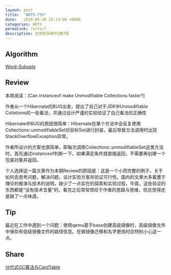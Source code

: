 ```yaml
---
layout: post
title:  "ARTS-7th"
date:   2019-05-20 22:13:00 +0800
categories: ARTS
permalink: /arts/7
description: 左耳听风ARTS第7周
---
```


## Algorithm

[Word-Subsets](../../leetcode/958)

## Review

本周阅读：[Can instanceof make Unmodifiable Collections faster?]

作者从一个Hibernate的BUG出发，提出了自己对于JDK中Unmodifiable Colletions的一些看法，并通过设计严谨的实验验证了自己看法的正确性

Hibernate中BUG的原因很简单：Hibernate在某个方法中会反复使用Collections::unmodifiableSet对目标Set进行封装，最后导致方法调用时出现StackOverflowException异常。

作者所设计的方案也很简单，即每次调用Collections::unmodifiableSet这类方法时，首先通过instanceof判断一下，如果满足条件就直接返回，不需要再创建一个包装对象并返回。

个人选择这一篇文章作为本期Review的原因是：这是一个小而完整的例子，关于如何去思考问题，解决问题，设计实验方案并验证可行性。国内的文章大多着墨于理论的推演与技术的说明，缺少了一点实在的探索和实验过程，毕竟，这些验证的东西都是"没有技术含量"的，看完之后常常惊叹于作者的思路与思维，但总觉得还是缺了一点味道。

## Tip

最近在工作中遇到一个问题：使用qemu基于base创建高级镜像时，高级镜像文件中保存有低级镜像文件的路径信息。在做镜像迁移和名字更改时应特别小心这一点。


## Share

[分代式GC算法与CardTable](../../jvm/gc/generationGc)
